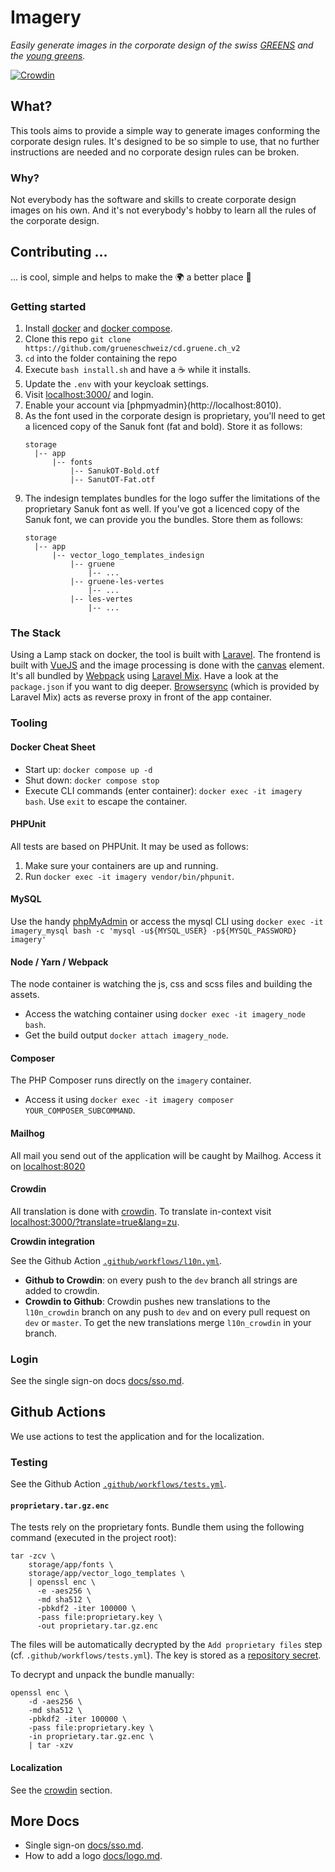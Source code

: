 # Imagery
_Easily generate images in the corporate design of the swiss 
[GREENS](https://gruene.ch) and the [young greens](https://jungegruene.ch)._

[![Crowdin](https://badges.crowdin.net/cdgruenech/localized.svg)](https://crowdin.com/project/cdgruenech)

## What?
This tools aims to provide a simple way to generate images conforming the 
corporate design rules. It's designed to be so simple to use, that no further 
instructions are needed and no corporate design rules can be broken.

### Why?
Not everybody has the software and skills to create corporate design images on 
his own. And it's not everybody's hobby to learn all the rules of the corporate 
design.


## Contributing ...
... is cool, simple and helps to make the 🌍 a better place 🤩

### Getting started
1. Install [docker](https://store.docker.com/search?offering=community&type=edition)
   and [docker compose](https://docs.docker.com/compose/install/).
2. Clone this repo `git clone https://github.com/grueneschweiz/cd.gruene.ch_v2`
3. `cd` into the folder containing the repo
4. Execute `bash install.sh` and have a ☕️ while it installs.
5. Update the `.env` with your keycloak settings.
5. Visit [localhost:3000/](http://localhost:3000/) and login.
6. Enable your account via [phpmyadmin}(http://localhost:8010).
7. As the font used in the corporate design is proprietary, you'll need to get a 
   licenced copy of the Sanuk font (fat and bold). Store it as follows:
   ```
   storage
     |-- app
         |-- fonts
             |-- SanukOT-Bold.otf
             |-- SanutOT-Fat.otf
   ```
8. The indesign templates bundles for the logo suffer the limitations of the
   proprietary Sanuk font as well. If you've got a licenced copy of the Sanuk 
   font, we can provide you the bundles. Store them as follows:
   ```
   storage
     |-- app
         |-- vector_logo_templates_indesign
             |-- gruene
                 |-- ...
             |-- gruene-les-vertes
                 |-- ...
             |-- les-vertes
                 |-- ...
   ```


### The Stack
Using a Lamp stack on docker, the tool is built with [Laravel](https://laravel.com/).
The frontend is built with [VueJS](https://vuejs.org/) and the image processing 
is done with the [canvas](https://developer.mozilla.org/en-US/docs/Web/API/Canvas_API)
element. It's all bundled by [Webpack](https://webpack.js.org/) using 
[Laravel Mix](https://laravel-mix.com/). Have a look at the `package.json`
if you want to dig deeper. [Browsersync](https://browsersync.io/) (which is
provided by Laravel Mix) acts as reverse proxy in front of the app container. 

### Tooling
#### Docker Cheat Sheet
- Start up: `docker compose up -d`
- Shut down: `docker compose stop`
- Execute CLI commands (enter container): `docker exec -it imagery bash`. 
  Use `exit` to escape the container.

#### PHPUnit
All tests are based on PHPUnit. It may be used as follows:
1. Make sure your containers are up and running.
1. Run `docker exec -it imagery vendor/bin/phpunit`.

#### MySQL
Use the handy [phpMyAdmin](http://localhost:8010) or access the mysql CLI using
`docker exec -it imagery_mysql bash -c 'mysql -u${MYSQL_USER} -p${MYSQL_PASSWORD} imagery'` 

#### Node / Yarn / Webpack
The node container is watching the js, css and scss files and building the assets.
- Access the watching container using `docker exec -it imagery_node bash`.
- Get the build output `docker attach imagery_node`.

#### Composer
The PHP Composer runs directly on the `imagery` container.
- Access it using `docker exec -it imagery composer YOUR_COMPOSER_SUBCOMMAND`.

#### Mailhog
All mail you send out of the application will be caught by Mailhog. Access it
on [localhost:8020](http://localhost:8020)

#### Crowdin
All translation is done with [crowdin](https://crowdin.com). To translate 
in-context visit [localhost:3000/?translate=true&lang=zu](https://localhost:3000/?translate=true&lang=zu).

**Crowdin integration**

See the Github Action [`.github/workflows/l10n.yml`](.github/workflows/l10n.yml).

* **Github to Crowdin**: on every push to the `dev` branch all strings are added
  to crowdin.
* **Crowdin to Github**: Crowdin pushes new translations to the `l10n_crowdin`
  branch on any push to `dev` and on every pull request on `dev` or `master`.
  To get the new translations merge `l10n_crowdin` in your branch.

### Login
See the single sign-on docs [docs/sso.md](docs/sso.md).

## Github Actions
We use actions to test the application and for the localization.

### Testing

See the Github Action [`.github/workflows/tests.yml`](.github/workflows/tests.yml).

#### `proprietary.tar.gz.enc`
The tests rely on the proprietary fonts. Bundle them using the following 
command (executed in the project root):
```
tar -zcv \
    storage/app/fonts \ 
    storage/app/vector_logo_templates \
    | openssl enc \
      -e -aes256 \
      -md sha512 \
      -pbkdf2 -iter 100000 \
      -pass file:proprietary.key \
      -out proprietary.tar.gz.enc
```
The files will be automatically decrypted by the  `Add proprietary files` step (cf. `.github/workflows/tests.yml`).
The key is stored as a 
[repository secret](https://docs.github.com/en/actions/reference/encrypted-secrets#creating-encrypted-secrets-for-a-repository). 

To decrypt and unpack the bundle manually:
```
openssl enc \
    -d -aes256 \
    -md sha512 \
    -pbkdf2 -iter 100000 \
    -pass file:proprietary.key \
    -in proprietary.tar.gz.enc \
    | tar -xzv
```

#### Localization
See the [crowdin](#crowdin) section.


## More Docs

* Single sign-on [docs/sso.md](docs/sso.md).
* How to add a logo [docs/logo.md](docs/logo.md).

